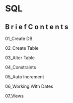 # SQL  

## B r i e f C o n t e n t s

01_Create DB

02_Create Table

03_Alter Table

04_Constraints

05_Auto Increment

06_Working With Dates

07_Views
